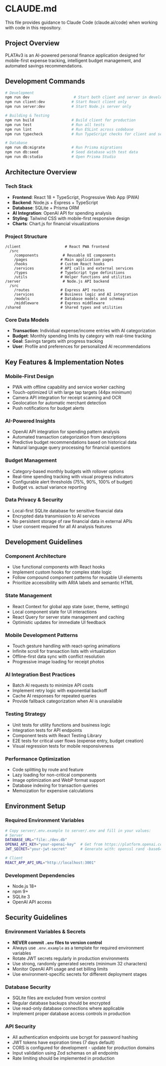 # CLAUDE.md

This file provides guidance to Claude Code (claude.ai/code) when working with code in this repository.

## Project Overview

PLATAv3 is an AI-powered personal finance application designed for mobile-first expense tracking, intelligent budget management, and automated savings recommendations.

## Development Commands

```bash
# Development
npm run dev                    # Start both client and server in development
npm run client:dev            # Start React client only
npm run server:dev            # Start Node.js server only

# Building & Testing
npm run build                 # Build client for production
npm run test                  # Run all tests
npm run lint                  # Run ESLint across codebase
npm run typecheck             # Run TypeScript checks for client and server

# Database
npm run db:migrate            # Run Prisma migrations
npm run db:seed               # Seed database with test data
npm run db:studio             # Open Prisma Studio
```

## Architecture Overview

### Tech Stack
- **Frontend**: React 18 + TypeScript, Progressive Web App (PWA)
- **Backend**: Node.js + Express + TypeScript
- **Database**: SQLite + Prisma ORM
- **AI Integration**: OpenAI API for spending analysis
- **Styling**: Tailwind CSS with mobile-first responsive design
- **Charts**: Chart.js for financial visualizations

### Project Structure
```
/client                    # React PWA frontend
  /src
    /components           # Reusable UI components
    /pages               # Main application pages
    /hooks               # Custom React hooks
    /services            # API calls and external services
    /types               # TypeScript type definitions
    /utils               # Helper functions and utilities
/server                   # Node.js API backend
  /src
    /routes              # Express API routes
    /services            # Business logic and AI integration
    /models              # Database models and schemas
    /middleware          # Express middleware
/shared                  # Shared types and utilities
```

### Core Data Models
- **Transaction**: Individual expense/income entries with AI categorization
- **Budget**: Monthly spending limits by category with real-time tracking
- **Goal**: Savings targets with progress tracking
- **User**: Profile and preferences for personalized AI recommendations

## Key Features & Implementation Notes

### Mobile-First Design
- PWA with offline capability and service worker caching
- Touch-optimized UI with large tap targets (44px minimum)
- Camera API integration for receipt scanning and OCR
- Geolocation for automatic merchant detection
- Push notifications for budget alerts

### AI-Powered Insights
- OpenAI API integration for spending pattern analysis
- Automated transaction categorization from descriptions
- Predictive budget recommendations based on historical data
- Natural language query processing for financial questions

### Budget Management
- Category-based monthly budgets with rollover options
- Real-time spending tracking with visual progress indicators
- Configurable alert thresholds (75%, 90%, 100% of budget)
- Budget vs. actual variance reporting

### Data Privacy & Security
- Local-first SQLite database for sensitive financial data
- Encrypted data transmission to AI services
- No persistent storage of raw financial data in external APIs
- User consent required for all AI analysis features

## Development Guidelines

### Component Architecture
- Use functional components with React hooks
- Implement custom hooks for complex state logic
- Follow compound component patterns for reusable UI elements
- Prioritize accessibility with ARIA labels and semantic HTML

### State Management
- React Context for global app state (user, theme, settings)
- Local component state for UI interactions
- React Query for server state management and caching
- Optimistic updates for immediate UI feedback

### Mobile Development Patterns
- Touch gesture handling with react-spring animations
- Infinite scroll for transaction lists with virtualization
- Offline-first data sync with conflict resolution
- Progressive image loading for receipt photos

### AI Integration Best Practices
- Batch AI requests to minimize API costs
- Implement retry logic with exponential backoff
- Cache AI responses for repeated queries
- Provide fallback categorization when AI is unavailable

### Testing Strategy
- Unit tests for utility functions and business logic
- Integration tests for API endpoints
- Component tests with React Testing Library
- E2E tests for critical user flows (expense entry, budget creation)
- Visual regression tests for mobile responsiveness

### Performance Optimization
- Code splitting by route and feature
- Lazy loading for non-critical components
- Image optimization and WebP format support
- Database indexing for transaction queries
- Memoization for expensive calculations

## Environment Setup

### Required Environment Variables
```bash
# Copy server/.env.example to server/.env and fill in your values:
# Server
DATABASE_URL="file:./dev.db"
OPENAI_API_KEY="your-openai-key"  # Get from https://platform.openai.com/api-keys
JWT_SECRET="your-jwt-secret"      # Generate with: openssl rand -base64 32

# Client
REACT_APP_API_URL="http://localhost:3001"
```

### Development Dependencies
- Node.js 18+
- npm 9+
- SQLite 3
- OpenAI API access

## Security Guidelines

### Environment Variables & Secrets
- **NEVER commit `.env` files to version control**
- Always use `.env.example` as a template for required environment variables
- Rotate JWT secrets regularly in production environments
- Use strong, randomly generated secrets (minimum 32 characters)
- Monitor OpenAI API usage and set billing limits
- Use environment-specific secrets for different deployment stages

### Database Security
- SQLite files are excluded from version control
- Regular database backups should be encrypted
- Use read-only database connections where applicable
- Implement proper database access controls in production

### API Security
- All authentication endpoints use bcrypt for password hashing
- JWT tokens have expiration times (7 days default)
- CORS is configured for development - update for production domains
- Input validation using Zod schemas on all endpoints
- Rate limiting should be implemented in production